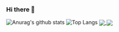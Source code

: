 ### Hi there 👋

<!--
**hhhminme/hhhminme** is a ✨ _special_ ✨ reposithttps://github.com/hhhminme/hhhminme/blob/main/README.mdory because its `README.md` (this file) appears on your GitHub profile.

Here are some ideas to get you started:
- 🔭 I’m currently working on ...
- 🌱 I’m currently learning ...
- 👯 I’m looking to collaborate on ...
- 🤔 I’m looking for help with ...
- 💬 Ask me about ...
- 📫 How to reach me: ...
- 😄 Pronouns: ...
- ⚡ Fun fact: ...
-->
![Anurag's github stats](https://github-readme-stats.vercel.app/api?username=hhhminme&show_icons=true&theme=dracula&count_private=true)
![Top Langs](https://github-readme-stats.vercel.app/api/top-langs/?username=hhhminme&layout=compact&theme=dracula&count_private=true)
<a href="https://github.com/hhhminem/github-readme-stats">
  <img align="center" src="https://github-readme-stats.vercel.app/api/pin/?username=hhhminme&repo=https://github.com/hhhminme/hhhminme" />
</a>
<a href="https://github.com/hhhminme/convoychat">
  <img align="center" src="https://github-readme-stats.vercel.app/api/pin/?username=hhhminme&repo=https://github.com/hhhminme/hhhminme" />
</a>

